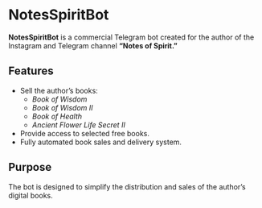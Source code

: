 # NotesSpiritBot

**NotesSpiritBot** is a commercial Telegram bot created for the author of the Instagram and Telegram channel **“Notes of Spirit.”**

## Features
- Sell the author’s books:
  - *Book of Wisdom*  
  - *Book of Wisdom II*  
  - *Book of Health*  
  - *Ancient Flower Life Secret II*  
- Provide access to selected free books.  
- Fully automated book sales and delivery system.  

## Purpose
The bot is designed to simplify the distribution and sales of the author’s digital books.

